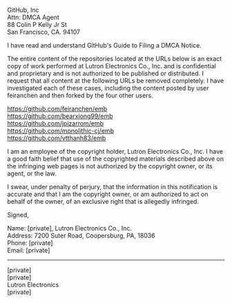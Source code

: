 GitHub, Inc  
Attn: DMCA Agent  
88 Colin P Kelly Jr St  
San Francisco, CA. 94107  

I have read and understand GitHub's Guide to Filing a DMCA Notice.

The entire content of the repositories located at the URLs below is an exact copy of work performed at Lutron Electronics Co., Inc. and is confidential and proprietary and is not authorized to be published or distributed. I request that all content at the following URLs be removed completely. I have investigated each of these cases, including the content posted by user feiranchen and then forked by the four other users.

https://github.com/feiranchen/emb  
https://github.com/bearxiong99/emb  
https://github.com/jpizarrom/emb  
https://github.com/monolithic-cj/emb  
https://github.com/vtthanh83/emb  

I am an employee of the copyright holder, Lutron Electronics Co., Inc. I have a good faith belief that use of the copyrighted materials described above on the infringing web pages is not authorized by the copyright owner, or its agent, or the law.

I swear, under penalty of perjury, that the information in this notification is accurate and that I am the copyright owner, or am authorized to act on behalf of the owner, of an exclusive right that is allegedly infringed.

Signed,

Name: [private], Lutron Electronics Co., Inc.  
Address: 7200 Suter Road, Coopersburg, PA, 18036  
Phone: [private]  
Email: [private]  

---
[private]  
[private]  
Lutron Electronics  
[private]  
